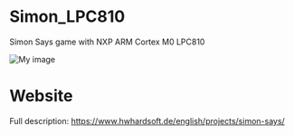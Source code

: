 # Simon_LPC810
Simon Says game with NXP ARM Cortex M0 LPC810

![My image](https://cdn.instructables.com/FZ3/DG7O/HQKY9PCT/FZ3DG7OHQKY9PCT.LARGE.jpg?auto=webp&width=784)

# Website
Full description: https://www.hwhardsoft.de/english/projects/simon-says/
